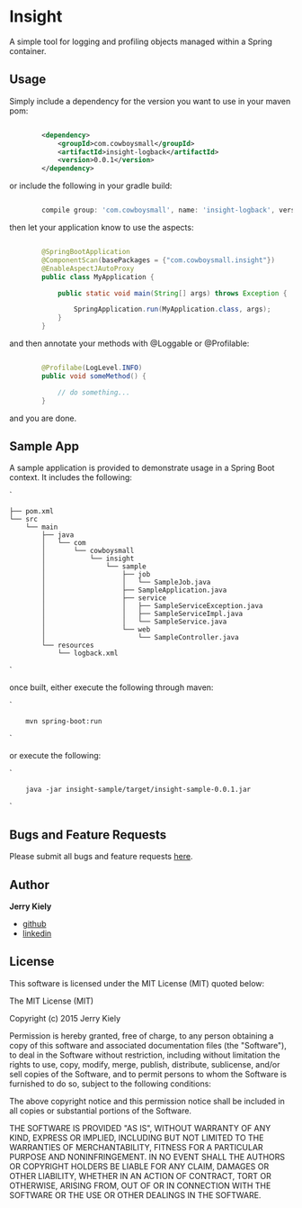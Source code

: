 Insight
=======

A simple tool for logging and profiling objects managed within a Spring container.


Usage
-----

Simply include a dependency for the version you want to use in your maven pom:

```xml

        <dependency>
            <groupId>com.cowboysmall</groupId>
            <artifactId>insight-logback</artifactId>
            <version>0.0.1</version>
        </dependency>

```


or include the following in your gradle build:

```groovy

        compile group: 'com.cowboysmall', name: 'insight-logback', version: '0.0.1'

```

then let your application know to use the aspects:

```java

        @SpringBootApplication
        @ComponentScan(basePackages = {"com.cowboysmall.insight"})
        @EnableAspectJAutoProxy
        public class MyApplication {

            public static void main(String[] args) throws Exception {

                SpringApplication.run(MyApplication.class, args);
            }
        }

```

and then annotate your methods with @Loggable or @Profilable:

```java

        @Profilabe(LogLevel.INFO)
        public void someMethod() {

            // do something...
        }

```

and you are done.


Sample App
----------

A sample application is provided to demonstrate usage in a Spring Boot context. It includes the following:

`

    ├── pom.xml
    └── src
        └── main
            ├── java
            │   └── com
            │       └── cowboysmall
            │           └── insight
            │               └── sample
            │                   ├── job
            │                   │   └── SampleJob.java
            │                   ├── SampleApplication.java
            │                   ├── service
            │                   │   ├── SampleServiceException.java
            │                   │   ├── SampleServiceImpl.java
            │                   │   └── SampleService.java
            │                   └── web
            │                       └── SampleController.java
            └── resources
                └── logback.xml

`

once built, either execute the following through maven:

`

        mvn spring-boot:run

`

or execute the following:

`

        java -jar insight-sample/target/insight-sample-0.0.1.jar

`


Bugs and Feature Requests
-------------------------

Please submit all bugs and feature requests [here](https://github.com/cowboysmall/insight/issues/new).


Author
------

__Jerry Kiely__
- [github](https://github.com/cowboysmall)
- [linkedin](https://www.linkedin.com/in/cowboysmall)


License
-------

This software is licensed under the MIT License (MIT) quoted below:

The MIT License (MIT)

Copyright (c) 2015 Jerry Kiely

Permission is hereby granted, free of charge, to any person obtaining a copy
of this software and associated documentation files (the "Software"), to deal
in the Software without restriction, including without limitation the rights
to use, copy, modify, merge, publish, distribute, sublicense, and/or sell
copies of the Software, and to permit persons to whom the Software is
furnished to do so, subject to the following conditions:

The above copyright notice and this permission notice shall be included in all
copies or substantial portions of the Software.

THE SOFTWARE IS PROVIDED "AS IS", WITHOUT WARRANTY OF ANY KIND, EXPRESS OR
IMPLIED, INCLUDING BUT NOT LIMITED TO THE WARRANTIES OF MERCHANTABILITY,
FITNESS FOR A PARTICULAR PURPOSE AND NONINFRINGEMENT. IN NO EVENT SHALL THE
AUTHORS OR COPYRIGHT HOLDERS BE LIABLE FOR ANY CLAIM, DAMAGES OR OTHER
LIABILITY, WHETHER IN AN ACTION OF CONTRACT, TORT OR OTHERWISE, ARISING FROM,
OUT OF OR IN CONNECTION WITH THE SOFTWARE OR THE USE OR OTHER DEALINGS IN THE
SOFTWARE.

